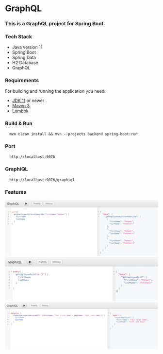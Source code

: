 # GraphQL

### This is a GraphQL project for Spring Boot.

### Tech Stack
  - Java version 11
  - Spring Boot 
  - Spring Data
  - H2 Database
  - GraphQL
  
### Requirements

For building and running the application you need:
- [JDK 11](https://www.oracle.com/java/technologies/javase-jdk11-downloads.html) or newer . 
- [Maven 3](https://maven.apache.org)
- [Lombok](https://projectlombok.org)

### Build & Run 
```
  mvn clean install && mvn --projects backend spring-boot:run
```
  
### Port
```
  http://localhost:9076
```

### GraphiQL
```
  http://localhost:9076/graphiql
```

### Features
![getEmployeesByFirstNameLike](https://github.com/mehmetpekdemir/GraphQL/blob/develop/photos/getEmployeesByFirstNameLike.png)
![getEmployeeById](https://github.com/mehmetpekdemir/GraphQL/blob/develop/photos/getEmployeeById.png)
![createEmployee](https://github.com/mehmetpekdemir/GraphQL/blob/develop/photos/createEmployee.png)




  
